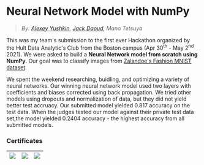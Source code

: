 # Neural Network Model with NumPy

> *By: [Alexey Yushkin](https://github.com/alexyushkin), [Jack Daoud](https://github.com/JackDaoud), Mano Tetsuya*

This was my team's submission to the first ever Hackathon organized by the Hult Data Analytic's Club from the Boston campus (Apr 30<sup>th</sup> - May 2<sup>nd</sup> 2021). We were asked to build a **Neural Network model from scratch using NumPy**. Our goal was to classify images from [Zalandoe's Fashion MNIST dataset](https://github.com/zalandoresearch/fashion-mnist).

We spent the weekend researching, buidling, and optimizing a variety of neural networks. Our winning neural network model used two layers with coefficients and biases corrected using back propagation. We tried other models using dropouts and normalization of data, but they did not yield better test accruacy. Our submitted model yielded 0.817 accuracy on the test data. When the judges tested our model against their private test data set,the model yielded 0.2404 accuracy - the highest accuracy from all submitted models.

### Certificates
|![](https://github.com/JackDaoud/MSc_Business_Analytics_Portfolio/blob/main/Neural%20Network%20with%20NumPy/Certificates/Alexey.png)|![](https://github.com/JackDaoud/MSc_Business_Analytics_Portfolio/blob/main/Neural%20Network%20with%20NumPy/Certificates/Jack.png)|![](https://github.com/JackDaoud/MSc_Business_Analytics_Portfolio/blob/main/Neural%20Network%20with%20NumPy/Certificates/Tetsuya.png)|
|:-:|:-:|:-:|
